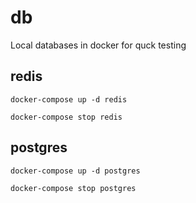 # db
 Local databases in docker for quck testing


## redis
```shell
docker-compose up -d redis

docker-compose stop redis
```

## postgres
```shell
docker-compose up -d postgres

docker-compose stop postgres
```